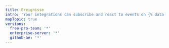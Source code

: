 ```yaml
---
title: Ereignisse
intro: 'Your integrations can subscribe and react to events on {% data variables.product.prodname_dotcom %}.'
mapTopic: true
versions:
  free-pro-team: '*'
  enterprise-server: '*'
  github-ae: '*'
---
```


